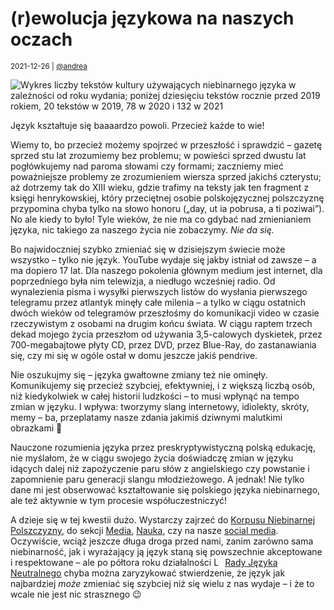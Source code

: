 # (r)ewolucja językowa na naszych oczach

<small>2021-12-26 | [@andrea](/@andrea)</small>

![Wykres liczby tekstów kultury używających niebinarnego języka w zależności od roku wydania; poniżej dziesięciu tekstów rocznie przed 2019 rokiem, 20 tekstów w 2019, 78 w 2020 i 132 w 2021](/img-local/blog/korpus-wykres-2021.png)

Język kształtuje się baaaardzo powoli. Przecież każde to wie!

Wiemy to, bo przecież możemy spojrzeć w przeszłość i sprawdzić – gazetę sprzed stu lat zrozumiemy bez problemu;
w powieści sprzed dwustu lat pogłówkujemy nad paroma słowami czy formami;
zaczniemy mieć poważniejsze problemy ze zrozumieniem wiersza sprzed jakichś czterystu;
aż dotrzemy tak do XIII wieku, gdzie trafimy na teksty jak ten fragment z księgi henrykowskiej,
który przeciętnej osobie polskojęzycznej polszczyznę przypomina chyba tylko na słowo honoru
(„day, ut ia pobrusa, a ti poziwai”).
No ale kiedy to było! Tyle wieków, że nie ma co gdybać nad zmienianiem języka, nic takiego za naszego życia nie zobaczymy.
_Nie da się._

Bo najwidoczniej szybko zmieniać się w dzisiejszym świecie może wszystko – tylko nie język.
YouTube wydaje się jakby istniał od zawsze – a ma dopiero 17 lat.
Dla naszego pokolenia głównym medium jest internet,  dla poprzedniego była nim telewizja, a niedługo wcześniej radio.
Od wynalezienia pisma i wysyłki pierwszych listów do wysłania pierwszego telegramu przez atlantyk minęły całe milenia –
a tylko w ciągu ostatnich dwóch wieków od telegramów przeszłośmy do komunikacji video w czasie rzeczywistym z osobami na drugim końcu świata.
W ciągu raptem trzech dekad mojego życia przeszłom od używania 3,5-calowych dyskietek,
przez 700-megabajtowe płyty CD, przez DVD, przez Blue-Ray, do zastanawiania się, czy mi się w ogóle ostał w domu jeszcze jakiś pendrive.

Nie oszukujmy się – języka gwałtowne zmiany też nie ominęły. 
Komunikujemy się przecież szybciej, efektywniej, i z większą liczbą osób, niż kiedykolwiek w całej historii ludzkości – 
to musi wpłynąć na tempo zmian w języku. 
I wpływa: tworzymy slang internetowy, idiolekty, skróty, memy – ba, przeplatamy nasze zdania jakimiś dziwnymi malutkimi obrazkami 🤯

Nauczone rozumienia języka przez preskryptywistyczną polską edukację, nie myślałom,
że w ciągu swojego życia doświadczę zmian w języku idących dalej niż zapożyczenie paru słów z angielskiego
czy powstanie i zapomnienie paru generacji slangu młodzieżowego. A jednak! 
Nie tylko dane mi jest obserwować kształtowanie się polskiego języka niebinarnego, ale też aktywnie w tym procesie współuczestniczyć!

A dzieje się w tej kwestii dużo. Wystarczy zajrzeć do <span class="fal fa-books"></span> [Korpusu Niebinarnej Polszczyzny](/korpus),
do sekcji <span class="fal fa-tv"></span> [Media](/media), <span class="fal fa-vial"></span> [Nauka](/nauka),
czy na nasze <span class="fab fa-twitter"></span> [social media](https://twitter.com/neutratywy).
Oczywiście, wciąż jeszcze długa droga przed nami, zanim zarówno sama niebinarność, jak i wyrażający ją język
staną się powszechnie akceptowane i respektowane – ale po półtora roku działalności
<img src="/img/collective-logo.svg" style="height: 1em; width: 1em; display: inline;" alt="Logo kolektywu"> [Rady Języka Neutralnego](/kolektyw-rjn)
chyba można zaryzykować stwierdzenie, że język jak najbardziej _może_ zmieniać się szybciej niż się wielu z nas wydaje –
i że to wcale nie jest nic strasznego 😉

